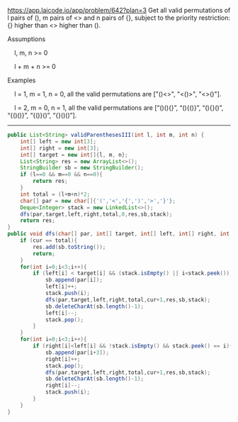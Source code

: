 https://app.laicode.io/app/problem/642?plan=3
Get all valid permutations of l pairs of (), m pairs of <> and n pairs of {}, subject to the priority restriction: {} higher than <> higher than ().

Assumptions

    l, m, n >= 0

    l + m + n >= 0

Examples

    l = 1, m = 1, n = 0, all the valid permutations are ["()<>", "<()>", "<>()"].

    l = 2, m = 0, n = 1, all the valid permutations are [“()(){}”, “(){()}”, “(){}()”, “{()()}”, “{()}()”, “{}()()”].
***
```java
public List<String> validParenthesesIII(int l, int m, int n) {  
    int[] left = new int[3];  
    int[] right = new int[3];  
    int[] target = new int[]{l, m, n};  
    List<String> res = new ArrayList<>();  
    StringBuilder sb = new StringBuilder();  
    if (l==0 && m==0 && n==0){  
        return res;  
    }  
    int total = (l+m+n)*2;  
    char[] par = new char[]{'(','<','{',')','>','}'};  
    Deque<Integer> stack = new LinkedList<>();  
    dfs(par,target,left,right,total,0,res,sb,stack);  
    return res;  
}  
public void dfs(char[] par, int[] target, int[] left, int[] right, int total, int cur, List<String> res, StringBuilder sb,Deque<Integer> stack){  
    if (cur == total){  
        res.add(sb.toString());  
        return;  
    }  
    for(int i=0;i<3;i++){  
        if (left[i] < target[i] && (stack.isEmpty() || i<stack.peek())){  
            sb.append(par[i]);  
            left[i]++;  
            stack.push(i);  
            dfs(par,target,left,right,total,cur+1,res,sb,stack);  
            sb.deleteCharAt(sb.length()-1);  
            left[i]--;  
            stack.pop();  
        }  
    }  
    for(int i=0;i<3;i++){  
        if (right[i]<left[i] && !stack.isEmpty() && stack.peek() == i){  
            sb.append(par[i+3]);  
            right[i]++;  
            stack.pop();  
            dfs(par,target,left,right,total,cur+1,res,sb,stack);  
            sb.deleteCharAt(sb.length()-1);  
            right[i]--;  
            stack.push(i);  
        }  
    }  
}
```